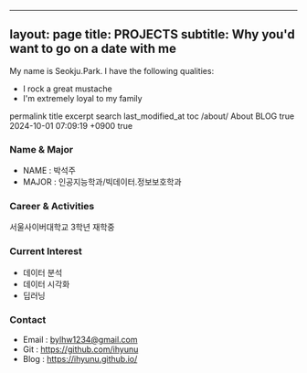 
---
layout: page
title: PROJECTS
subtitle: Why you'd want to go on a date with me
---

My name is Seokju.Park. I have the following qualities:

- I rock a great mustache
- I'm extremely loyal to my family




permalink	title	excerpt	search	last_modified_at	toc
/about/
About
BLOG
true
2024-10-01 07:09:19 +0900
true

### Name & Major

* NAME : 박석주
* MAJOR : 인공지능학과/빅데이터.정보보호학과

### Career & Activities

서울사이버대학교 3학년 재학중
### Current Interest

* 데이터 분석
* 데이터 시각화
* 딥러닝

### Contact

* Email : bylhw1234@gmail.com
* Git : https://github.com/ihyunu
* Blog : https://ihyunu.github.io/

